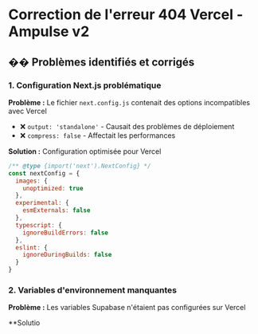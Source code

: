 # Correction de l'erreur 404 Vercel - Ampulse v2

## �� Problèmes identifiés et corrigés

### 1. Configuration Next.js problématique
**Problème :** Le fichier `next.config.js` contenait des options incompatibles avec Vercel
- ❌ `output: 'standalone'` - Causait des problèmes de déploiement
- ❌ `compress: false` - Affectait les performances

**Solution :** Configuration optimisée pour Vercel
```javascript
/** @type {import('next').NextConfig} */
const nextConfig = {
  images: {
    unoptimized: true
  },
  experimental: {
    esmExternals: false
  },
  typescript: {
    ignoreBuildErrors: false
  },
  eslint: {
    ignoreDuringBuilds: false
  }
}
```

### 2. Variables d'environnement manquantes
**Problème :** Les variables Supabase n'étaient pas configurées sur Vercel

**Solutio 